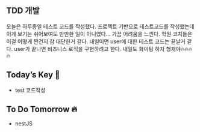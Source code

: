 ## TDD 개발

오늘은 하루종일 테스트 코드를 작성했다. 프로젝트 기반으로 테스트코드를 작성했는데 이게 보기는 쉬어보여도 만만한 일이 아니였다... 가끔 어려움을 느낀다. 학원 코치들은 이걸 어떻게 짠건지 참 대단한거 같다. 내일이면 user에 대한 테스트 코드는 끝날거 같다. user가 끝나면 비즈니스 로직을 구현하려고 한다. 
내일도 화이팅 하자 형재야🔥🔥🔥🔥  

## Today’s Key 🔑

- test 코드작성

## To Do Tomorrow 🔥

- nestJS

